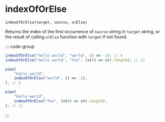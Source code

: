 # indexOfOrElse

`indexOfOrElse(target, source, orElse)`

Returns the index of the first occurrence of `source` string in `target` string, or the result of calling `orElse` function with `target` if not found.

::: code-group

```ts [data-first]
indexOfOrElse("hello world", "world", () => -1); // 6
indexOfOrElse("hello world", "foo", (str) => str.length); // 11
```

```ts [data-last]
pipe(
    "hello world",
    indexOfOrElse("world", () => -1),
); // 6

pipe(
    "hello world",
    indexOfOrElse("foo", (str) => str.length),
); // 11
```

:::
